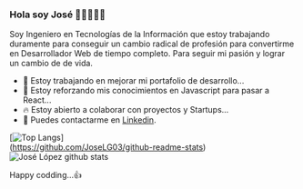 ### Hola soy José 👋🏻👨🏻‍💻
Soy Ingeniero en Tecnologías de la Información que estoy trabajando duramente para conseguir un cambio radical de profesión para convertirme en Desarrollador Web de tiempo completo. Para seguir mi pasión y lograr un cambio de de vida.  

<!-- **JoseLG03/JoseLG03** is a ✨ _special_ ✨ repository because its `README.md` (this file) appears on your GitHub profile. -->
- 🔭 Estoy trabajando en mejorar mi portafolio de desarrollo...
- 🌱 Estoy reforzando mis conocimientos en Javascript para pasar a React...
- 🔥 Estoy abierto a colaborar con proyectos y Startups...
- 💬 Puedes contactarme en [Linkedin](https://www.linkedin.com/in/jose-lopez-70588596/).

[![Top Langs](https://github-readme-stats.vercel.app/api/top-langs/?username=JoseLG03)]     
(https://github.com/JoseLG03/github-readme-stats)![José López github stats](https://github-readme-stats.vercel.app/api?username=JoseLG03)

Happy codding...👍


